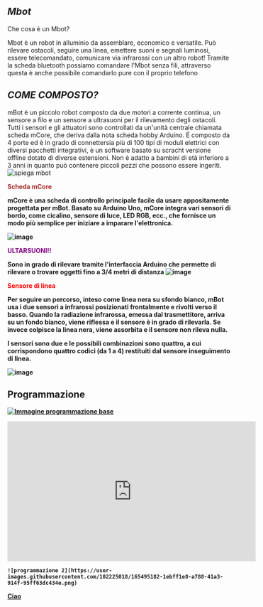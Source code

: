 ## *Mbot*
Che cosa è un Mbot?


Mbot è un robot in alluminio da assemblare, economico e versatile. Può rilevare ostacoli, seguire una linea, emettere suoni e segnali luminosi, essere telecomandato, comunicare via infrarossi con un altro robot!
Tramite la scheda bluetooth possiamo comandare l'Mbot senza fili, attraverso questa è anche possibile comandarlo pure con il proprio telefono

## *COME COMPOSTO?*

mBot è un piccolo robot composto da due motori a corrente continua, un sensore a filo e un sensore a ultrasuoni per il rilevamento degli ostacoli. Tutti i sensori e gli attuatori sono controllati da un'unità centrale chiamata scheda mCore, che deriva dalla nota scheda hobby Arduino. É composto da 4 porte ed è in grado di connettersia più di 100 tipi di moduli elettrici con diversi pacchetti integrativi, è un software basato su scracht versione offline dotato di diverse estensioni. Non è adatto a bambini di età inferiore a 3 anni in quanto può contenere piccoli pezzi che possono essere ingeriti.
![spiega mbot](https://user-images.githubusercontent.com/102225228/161949140-18825c2a-165e-4cce-8eeb-551fc8ecc8f1.jpg)



<b>
  <span style="color:brown">  Scheda mCore </span>
  <b>

mCore è una scheda di controllo principale facile da usare appositamente progettata per mBot. Basato su Arduino Uno, mCore integra vari sensori di bordo, come cicalino, sensore di luce, LED RGB, ecc., che fornisce un modo più semplice per iniziare a imparare l'elettronica.

![image](https://user-images.githubusercontent.com/102225228/160809503-b69ec555-6f94-4275-a18d-8dab5bb0e8f6.png)


<b>
  <span style="color:purple">  ULTARSUONI!! </span>
  <b>

Sono in grado di rilevare tramite l'interfaccia Arduino che permette di rilevare o trovare oggetti fino a 3/4 metri di distanza
![image](https://user-images.githubusercontent.com/102225228/160808366-ecb01783-d8d5-47be-a2fe-6cd9e0cb5071.png)

<b>
  <span style="color:red">  Sensore di linea </span>
  <b>
    
 Per seguire un percorso, inteso come linea nera su sfondo bianco, mBot usa i due sensori a infrarossi posizionati frontalmente e rivolti verso il basso. Quando la radiazione infrarossa, emessa dal trasmettitore, arriva su un fondo bianco, viene riflessa e il sensore è in grado di rilevarla. Se invece colpisce la linea nera, viene assorbita e il sensore non rileva nulla.

I sensori sono due e le possibili combinazioni sono quattro, a cui corrispondono quattro codici (da 1 a 4) restituiti dal sensore inseguimento di linea.
   
    


![image](https://user-images.githubusercontent.com/102225018/161950790-8626c2ec-5b3f-4769-90d8-0dad367b804f.png)

    
     
  
    
## Programmazione
  [![Immagine programmazione base](https://user-images.githubusercontent.com/102225018/164216622-a88e0153-ffc9-4e9b-a7eb-01bcdf2ccfc6.png)](https://user-images.githubusercontent.com/102225018/164216622-a88e0153-ffc9-4e9b-a7eb-01bcdf2ccfc6.png)
  
    
    

    

    
    
    
    
    
    
    

  <iframe width="560" height="315" src="https://www.youtube.com/embed/EKV9ozuJ7LI" title="YouTube video player" frameborder="0" allow="accelerometer; autoplay; clipboard-write; encrypted-media; gyroscope; picture-in-picture" allowfullscreen></iframe>
    
    ![programmazione 2](https://user-images.githubusercontent.com/102225018/165495182-1ebff1e8-a788-41a3-914f-95ff63dc434e.png)

    

[Ciao](https://www.makeblock.com/)
